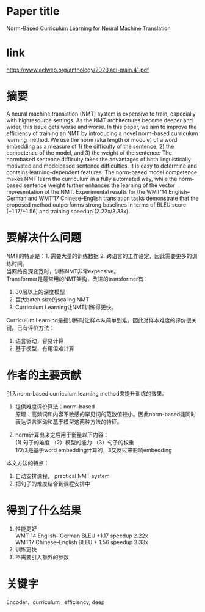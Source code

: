 # Paper title

Norm-Based Curriculum Learning for Neural Machine Translation

# link

https://www.aclweb.org/anthology/2020.acl-main.41.pdf

# 摘要

A neural machine translation (NMT) system is expensive to train, especially with highresource settings. As the NMT architectures become deeper and wider, this issue gets worse and worse. In this paper, we aim to improve the efficiency of training an NMT by introducing a novel norm-based curriculum learning method. We use the norm (aka length or module) of a word embedding as a measure of 1) the difficulty of the sentence, 2) the competence of the model, and 3) the weight of the sentence. The normbased sentence difficulty takes the advantages of both linguistically motivated and modelbased sentence difficulties. It is easy to determine and contains learning-dependent features. The norm-based model competence makes NMT learn the curriculum in a fully automated way, while the norm-based sentence weight further enhances the learning of the vector representation of the NMT. Experimental results for the WMT’14 English– German and WMT’17 Chinese–English translation tasks demonstrate that the proposed method outperforms strong baselines in terms of BLEU score (+1.17/+1.56) and training speedup (2.22x/3.33x). 

# 要解决什么问题

NMT的特点是：1. 需要大量的训练数据 2. 跨语言的工作设定，因此需要更多的训练时间。   
当网络变深变宽时，训练NMT非常expensive。  
Transformer是最常用的NMT架构，改进的transformer有：  
1. 30层以上的深度模型  
2. 巨大batch size的scaling NMT  
3. Curriculum Learning让NMT训练得更快。  

Curriculum Learning是指训练时让样本从简单到难，因此对样本难度的评价很关键。已有评价方法：  
1. 语言驱动，容易计算  
2. 基于模型，有用但难计算   

# 作者的主要贡献

引入norm-based curriculum learning method来提升训练的效果。  
1. 提供难度评价算法：norm-based  
原理：高频词和内容不敏感的罕见词的范数值较小。因此norm-based能同时表达语言驱动和基于模型这两种方法的特征。  

2. norm计算出来之后用于衡量以下内容：  
(1) 句子的难度 （2）模型的能力 （3）句子的权重  
1/2/3是基于word embedding计算的，3又反过来影响embedding    

本文方法的特点：  
1. 自动安排课程， practical NMT system  
2. 把句子的难度结合到课程安排中  

# 得到了什么结果

1. 性能更好  
WMT 14 English– German     BLEU     +1.17    speedup     2.22x  
WMT17 Chinese–English     BLEU     + 1.56     speedup     3.33x
2. 训练更快  
3. 不需要引入额外的参数  

# 关键字

Encoder，curriculum , efficiency, deep
